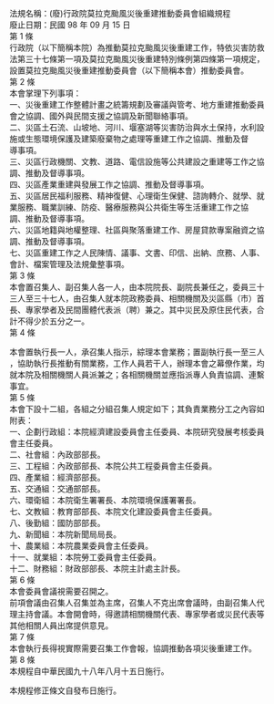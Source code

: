 法規名稱：(廢)行政院莫拉克颱風災後重建推動委員會組織規程  
廢止日期：民國 98 年 09 月 15 日  
第 1 條  
行政院（以下簡稱本院）為推動莫拉克颱風災後重建工作，特依災害防救  
法第三十七條第一項及莫拉克颱風災後重建特別條例第四條第一項規定，  
設置莫拉克颱風災後重建推動委員會（以下簡稱本會）推動委員會。  
第 2 條  
本會掌理下列事項：  
一、災後重建工作整體計畫之統籌規劃及審議與管考、地方重建推動委員  
會之協調、國外與民間支援之協調及新聞聯絡事項。  
二、災區土石流、山坡地、河川、堰塞湖等災害防治與水土保持，水利設  
施或生態環境保護及建築廢棄物之處理等重建工作之協調、推動及督  
導事項。  
三、災區行政機關、文教、道路、電信設施等公共建設之重建等工作之協  
調、推動及督導事項。  
四、災區產業重建與發展工作之協調、推動及督導事項。  
五、災區居民福利服務、精神復健、心理衛生保健、諮詢轉介、就學、就  
業服務、職業訓練、防疫、醫療服務與公共衛生等生活重建工作之協  
調、推動及督導事項。  
六、災區地籍與地權整理、社區與聚落重建工作、房屋貸款專案融資之協  
調、推動及督導事項。  
七、災區重建工作之人民陳情、議事、文書、印信、出納、庶務、人事、  
會計、檔案管理及法規彙整事項。  
第 3 條  
本會置召集人、副召集人各一人，由本院院長、副院長兼任之，委員三十  
三人至三十七人，由召集人就本院政務委員、相關機關及災區縣（市）首  
長、專家學者及民間團體代表派（聘）兼之。其中災民及原住民代表，合  
計不得少於五分之一。  
第 4 條  


本會置執行長一人，承召集人指示，綜理本會業務；置副執行長一至三人  
，協助執行長推動有關業務，工作人員若干人，辦理本會之幕僚作業，均  
就本院及相關機關人員派兼之；各相關機關並應指派專人負責協調、連繫  
事宜。  
第 5 條  
本會下設十二組，各組之分組召集人規定如下；其負責業務分工之內容如  
附表：  
一、企劃行政組：本院經濟建設委員會主任委員、本院研究發展考核委員  
會主任委員。  
二、社會組：內政部部長。  
三、工程組：內政部部長、本院公共工程委員會主任委員。  
四、產業組：經濟部部長。  
五、交通組：交通部部長。  
六、環衛組：本院衛生署署長、本院環境保護署署長。  
七、文教組：教育部部長、本院文化建設委員會主任委員。  
八、後勤組：國防部部長。  
九、新聞組：本院新聞局局長。  
十、農業組：本院農業委員會主任委員。  
十一、就業組：本院勞工委員會主任委員。  
十二、財務組：財政部部長、本院主計處主計長。  
第 6 條  
本會委員會議視需要召開之。  
前項會議由召集人召集並為主席，召集人不克出席會議時，由副召集人代  
理主持會議。本會開會時，得邀請相關機關代表、專家學者或災民代表等  
其他相關人員出席提供意見。  
第 7 條  
本會執行長得視實際需要召集工作會報，協調推動各項災後重建工作。  
第 8 條  
本規程自中華民國九十八年八月十五日施行。  


本規程修正條文自發布日施行。  


